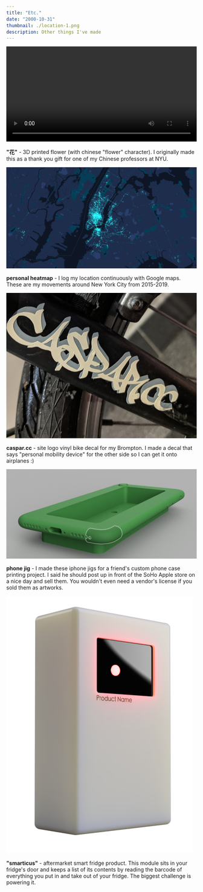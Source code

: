 ```yaml
---
title: "Etc."
date: "2000-10-31"
thumbnail: ./location-1.png
description: Other things I've made
---
```


<div class="kg-embed-card">
    <video width="100%" autoplay loop>
    <source src="hua-turntable-1.mp4" type="video/mp4"/>
    Your browser does not support the video tag :(
 </video>

</div>

**"花"** - 3D printed flower (with chinese "flower" character). I originally made this as a thank you gift for one of my Chinese professors at NYU.

<div class="kg-card kg-image-card">

![location logging](./location-1.png)

</div>

**personal heatmap** - I log my location continuously with Google maps. These are my movements around New York City from 2015-2019.

<div class="kg-card kg-image-card">

![](./bike-decal-2.jpg)

</div>

**caspar.cc** - site logo vinyl bike decal for my Brompton. I made a decal that says "personal mobility device" for the other side so I can get it onto airplanes :)

<div class="kg-image-card">

![iphone jig](./iphone-jig.png)

</div>

**phone jig** - I made these iphone jigs for a friend's custom phone case printing project. I said he should post up in front of the SoHo Apple store on a nice day and sell them. You wouldn't even need a vendor's license if you sold them as artworks.

<div class="kg-card kg-image-card">

![aftermarket smart fridge](./smart-fridge-1.png)

</div>

**"smarticus"** - aftermarket smart fridge product. This module sits in your fridge's door and keeps a list of its contents by reading the barcode of everything you put in and take out of your fridge. The biggest challenge is powering it.

<!-- <figure class="kg-card kg-gallery-card">
    <div class="kg-gallery-container">
        <div class="kg-gallery-row">
            <div class="kg-gallery-image">
                <img src="hua.gif">
            </div>
             <div class="kg-gallery-image">
                <img src="bike-decal-1.jpg">
            </div>
        </div>
        <div class="kg-gallery-row">
          <div class="kg-gallery-image">
                <img src="http://caspar.cc/atonal-2017-1.jpg">
            </div>
            <div class="kg-gallery-image">
                <img src="http://caspar.cc/atonal-2017-2.jpg">
            </div>
        </div>
    </div>
</figure> -->
